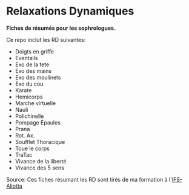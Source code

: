 # Relaxations Dynamiques

**Fiches de résumés pour les sophrologues.**

Ce repo inclut les RD suivantes:
- Doigts en griffe
- Eventails
- Exo de la tete
- Exo des mains
- Exo des moulinets
- Exo du cou
- Karate
- Hemicorps
- Marche virtuelle
- Nauli
- Polichinelle
- Pompage Epaules
- Prana
- Rot. Ax.
- Soufflet Thoracique
- Toue le corps
- TraTac
- Vivance de la liberté
- Vivance des 5 sens

Source:
Ces fiches résumant les RD sont tirés de ma formation à l'[IFS-Aliotta](https://www.sophrologie-formation.fr)

